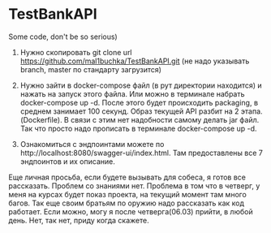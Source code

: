 # TestBankAPI
Some code, don't be so serious)

1) Нужно скопировать git clone url https://github.com/mal1buchka/TestBankAPI.git (не надо указывать branch, master по стандарту загрузится)
  
2) Нужно зайти в docker-compose файл (в рут директории находится) и нажать на запуск этого файла.
   Или можно в терминале набрать docker-compose up -d.
После этого будет происходить packaging, в среднем занимает 100 секунд. Образ текущей API разбит на 2 этапа.(Dockerfile). В связи с этим нет надобности самому делать jar файл.
Так что просто надо прописать в терминале docker-compose up -d.

3) Ознакомиться с эндпоинтами можете по http://localhost:8080/swagger-ui/index.html. Там предоставлены все 7 эндпоинтов и их описание.

Еще личная просьба, если будете вызывать для собеса, я готов все рассказать. Проблем со знаниями нет. Проблема в том что в четверг, у меня на курсах будет показ проекта, на текущий момент там много багов. Так еще своим братьям по оружию надо рассказать как код работает. Если можно, могу я после четверга(06.03) прийти, в любой день. Нет, так нет, приду когда скажете. 
